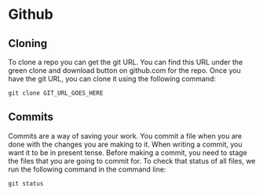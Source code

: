 # Github

## Cloning

To clone a repo you can get the git URL. You can find this URL under the green clone and download button on github.com for the repo. Once you have the git URL, you can clone it using the following command:

`git clone GIT_URL_GOES_HERE`

## Commits

Commits are a way of saving your work. You commit a file when you are done with the changes you are making to it. When writing a commit, you want it to be in present tense. Before making a commit, you need to stage the files that you are going to commit for. To check that status of all files, we run the following command in the command line:

`git status`
